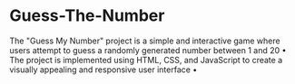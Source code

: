 # Guess-The-Number

The "Guess My Number" project is a simple and interactive game where users attempt to guess a randomly generated number between 1 and 20 • The project is implemented using HTML, CSS, and JavaScript to create a visually appealing and responsive user interface •
